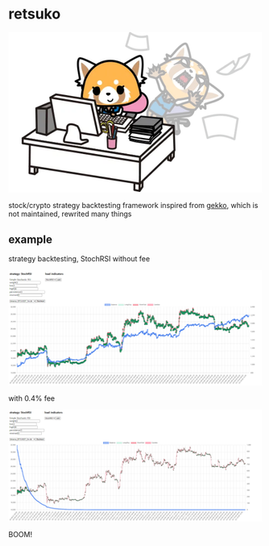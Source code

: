 # retsuko

![retsuko](imgs/retsuko.webp)

stock/crypto strategy backtesting framework
inspired from [gekko](https://github.com/askmike/gekko), which is not maintained, rewrited many things

## example

strategy backtesting, StochRSI without fee

![stochrsi without fee](imgs/stochrsi_without_fee.png)

with 0.4% fee

![stochrsi with fee](imgs/stochrsi_with_fee.png)

BOOM!